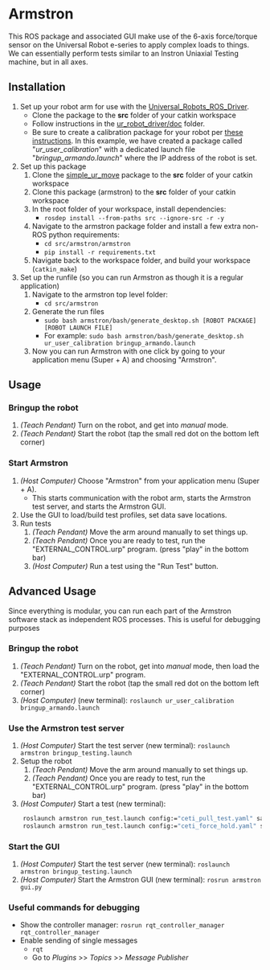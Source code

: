 # Armstron
This ROS package and associated GUI make use of the 6-axis force/torque sensor on the Universal Robot e-series to apply complex loads to things. We can essentially perform tests similar to an Instron Uniaxial Testing machine, but in all axes.


## Installation
1. Set up your robot arm for use with the [Universal_Robots_ROS_Driver](https://github.com/UniversalRobots/Universal_Robots_ROS_Driver).
    - Clone the package to the **src** folder of your catkin workspace
    - Follow instructions in the [ur_robot_driver/doc](https://github.com/UniversalRobots/Universal_Robots_ROS_Driver/tree/master/ur_robot_driver/doc) folder.
    - Be sure to create a calibration package for your robot per [these instructions](https://github.com/UniversalRobots/Universal_Robots_ROS_Driver/tree/master/ur_calibration). In this example, we have created a package called "_ur_user_calibration_" with a dedicated launch file "_bringup_armando.launch_" where the IP address of the robot is set.
2. Set up this package
	1. Clone the [simple_ur_move](https://github.com/harvard-microrobotics/simple_ur_move) package to the **src** folder of your catkin workspace
    1. Clone this package (armstron) to the **src** folder of your catkin workspace
    2. In the root folder of your workspace, install dependencies:
        - `rosdep install --from-paths src --ignore-src -r -y`
    3. Navigate to the armstron package folder and install a few extra non-ROS python requirements:
        - `cd src/armstron/armstron`
        - `pip install -r requirements.txt`
    4. Navigate back to the workspace folder, and build your workspace (`catkin_make`)
3. Set up the runfile (so you can run Armstron as though it is a regular application)
    1. Navigate to the armstron top level folder:
        - `cd src/armstron`
    2. Generate the run files
        - `sudo bash armstron/bash/generate_desktop.sh [ROBOT PACKAGE] [ROBOT LAUNCH FILE]`
        - For example: `sudo bash armstron/bash/generate_desktop.sh ur_user_calibration bringup_armando.launch`
    3. Now you can run Armstron with one click by going to your application menu (Super + A) and choosing "Armstron".


## Usage

### Bringup the robot
1. _(Teach Pendant)_ Turn on the robot, and get into _manual_ mode.
2. _(Teach Pendant)_ Start the robot (tap the small red dot on the bottom left corner)

### Start Armstron
1. _(Host Computer)_ Choose "Armstron" from your application menu (Super + A).
    - This starts communication with the robot arm, starts the Armstron test server, and starts the Armstron GUI.
2. Use the GUI to load/build test profiles, set data save locations.
3. Run tests
    1. _(Teach Pendant)_ Move the arm around manually to set things up.
    2. _(Teach Pendant)_ Once you are ready to test, run the "EXTERNAL_CONTROL.urp" program. (press "play" in the bottom bar) 
    3. _(Host Computer)_ Run a test using the "Run Test" button.


## Advanced Usage

Since everything is modular, you can run each part of the Armstron software stack as independent ROS processes. This is useful for debugging purposes

### Bringup the robot
1. _(Teach Pendant)_ Turn on the robot, get into _manual_ mode, then load the "EXTERNAL_CONTROL.urp" program.
2. _(Teach Pendant)_ Start the robot (tap the small red dot on the bottom left corner)
3. _(Host Computer)_ (new terminal): `roslaunch ur_user_calibration bringup_armando.launch`

### Use the Armstron test server
1.  _(Host Computer)_ Start the test server (new terminal): `roslaunch armstron bringup_testing.launch`
2. Setup the robot
    1. _(Teach Pendant)_ Move the arm around manually to set things up.
    2. _(Teach Pendant)_ Once you are ready to test, run the "EXTERNAL_CONTROL.urp" program. (press "play" in the bottom bar) 
3.  _(Host Computer)_ Start a test (new terminal):

```bash
    roslaunch armstron run_test.launch config:="ceti_pull_test.yaml" save:="~/armstron_data/testing_launch.csv"
    roslaunch armstron run_test.launch config:="ceti_force_hold.yaml" save:="~/armstron_data/testing_launch.csv"
```

### Start the GUI
1.  _(Host Computer)_ Start the test server (new terminal): `roslaunch armstron bringup_testing.launch`
2.  _(Host Computer)_ Start the Armstron GUI (new terminal): `rosrun armstron gui.py`


### Useful commands for debugging
- Show the controller manager: `rosrun rqt_controller_manager rqt_controller_manager`
- Enable sending of single messages
    - `rqt`
    - Go to _Plugins_ >> _Topics_ >> _Message Publisher_
